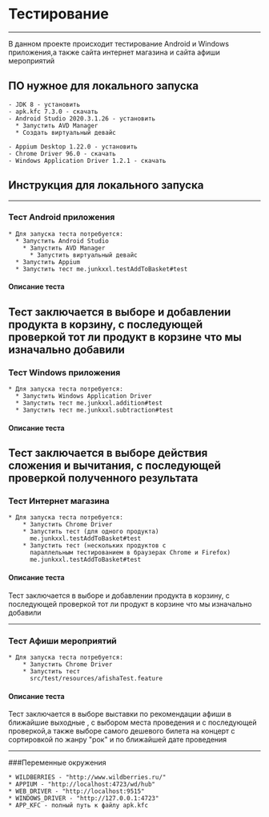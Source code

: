 # Тестирование

---
В данном проекте происходит тестирование Android и Windows
приложения,а также сайта интернет магазина и сайта афиши мероприятий

## ПО нужное для локального запуска
````
- JDK 8 - установить
- apk.kfc 7.3.0 - скачать
- Android Studio 2020.3.1.26 - установить
  * Запустить AVD Manager
  * Создать виртуальный девайс
  
- Appium Desktop 1.22.0 - установить
- Chrome Driver 96.0 - скачать
- Windows Application Driver 1.2.1 - скачать
````
## Инструкция для локального запуска

---
### Тест Android приложения
````
* Для запуска теста потребуется:
  * Запустить Android Studio
    * Запустить AVD Manager
      * Запустить виртуальный девайс
  * Запустить Appium 
  * Запустить тест me.junkxxl.testAddToBasket#test
````
#### Описание теста
Тест заключается в выборе и добавлении 
продукта в корзину, с последующей проверкой 
тот ли продукт в корзине что мы изначально добавили
---
### Тест Windows приложения
````
* Для запуска теста потребуется:
  * Запустить Windows Application Driver
  * Запустить тест me.junkxxl.addition#test
  * Запустить тест me.junkxxl.subtraction#test
````
#### Описание теста
Тест заключается в выборе действия сложения и вычитания,
с последующей проверкой полученного результата
---
### Тест Интернет магазина
````
* Для запуска теста потребуется:
    * Запустить Chrome Driver
    * Запустить тест (для одного продукта) 
      me.junkxxl.testAddToBasket#test
    * Запустить тест (нескольких продуктов с 
      параллельным тестированием в браузерах Chrome и Firefox)
      me.junkxxl.testAddToBasket#test
````
#### Описание теста
Тест заключается в выборе и добавлении
продукта в корзину, с последующей проверкой
тот ли продукт в корзине что мы изначально добавили

---
### Тест Афиши мероприятий
````
* Для запуска теста потребуется:
    * Запустить Chrome Driver
    * Запустить тест
      src/test/resources/afishaTest.feature
````
#### Описание теста
Тест заключается в выборе выставки по рекомендации афиши
в ближайшие выходные , с выбором места проведения и с последующей 
проверкой,а также выборе самого дешевого билета на концерт с 
сортировкой по жанру "рок" и по ближайшей дате проведения

---
###Переменные окружения
````
* WILDBERRIES - "http://www.wildberries.ru/"
* APPIUM - "http://localhost:4723/wd/hub"
* WEB_DRIVER - "http://localhost:9515"
* WINDOWS_DRIVER - "http://127.0.0.1:4723"
* APP_KFC - полный путь к файлу apk.kfc
````

